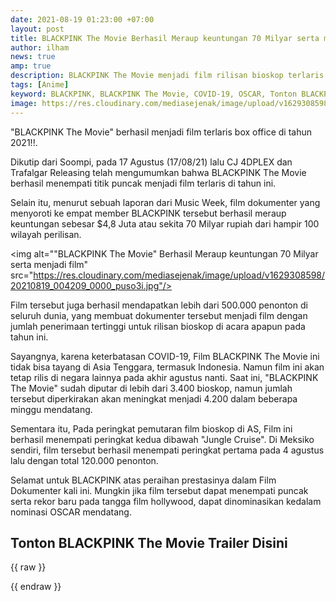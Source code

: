 ```yaml
---
date: 2021-08-19 01:23:00 +07:00
layout: post
title: BLACKPINK The Movie Berhasil Meraup keuntungan 70 Milyar serta menjadi film terlaris 2021
author: ilham
news: true
amp: true
description: BLACKPINK The Movie menjadi film rilisan bioskop terlaris di tahun 2021 dan berhasil meraup keuntungan sekitar 70 Milyar
tags: [Anime]
keyword: BLACKPINK, BLACKPINK The Movie, COVID-19, OSCAR, Tonton BLACKPINK The Movie
image: https://res.cloudinary.com/mediasejenak/image/upload/v1629308598/20210819_004209_0000_puso3i.jpg
---
```

"BLACKPINK The Movie" berhasil menjadi film terlaris box office di tahun 2021!!.

Dikutip dari Soompi, pada 17 Agustus (17/08/21) lalu CJ 4DPLEX dan Trafalgar Releasing telah mengumumkan bahwa BLACKPINK The Movie berhasil menempati titik puncak menjadi film terlaris di tahun ini. 

Selain itu, menurut sebuah laporan dari Music Week, film dokumenter yang menyoroti ke empat member BLACKPINK tersebut berhasil meraup keuntungan sebesar $4,8 Juta atau sekita 70 Milyar rupiah dari hampir 100 wilayah perilisan.

<img alt=""BLACKPINK The Movie" Berhasil Meraup keuntungan 70 Milyar serta menjadi film" src="https://res.cloudinary.com/mediasejenak/image/upload/v1629308598/20210819_004209_0000_puso3i.jpg"/>

Film tersebut juga berhasil mendapatkan lebih dari 500.000 penonton di seluruh dunia, yang membuat dokumenter tersebut menjadi film dengan jumlah penerimaan tertinggi untuk rilisan bioskop di acara apapun pada tahun ini.

Sayangnya, karena keterbatasan COVID-19, Film BLACKPINK The Movie ini tidak bisa tayang di Asia Tenggara, termasuk Indonesia. Namun film ini akan tetap rilis di negara lainnya pada akhir agustus nanti. Saat ini, "BLACKPINK The Movie" sudah diputar di lebih dari 3.400 bioskop, namun jumlah tersebut diperkirakan akan meningkat menjadi 4.200 dalam beberapa minggu mendatang.

Sementara itu, Pada peringkat pemutaran film bioskop di AS, Film ini berhasil menempati peringkat kedua dibawah "Jungle Cruise". Di Meksiko sendiri, film tersebut berhasil menempati peringkat pertama pada 4 agustus lalu dengan total 120.000 penonton.

Selamat untuk BLACKPINK atas peraihan prestasinya dalam Film Dokumenter kali ini. Mungkin jika film tersebut dapat menempati puncak serta rekor baru pada tangga film hollywood, dapat dinominasikan kedalam nominasi OSCAR mendatang.

## Tonton BLACKPINK The Movie Trailer Disini

{{ raw }}<div id="player" data-plyr-provider="youtube" data-plyr-embed-id="MHncNFal0ms"></div>{{ endraw }}
